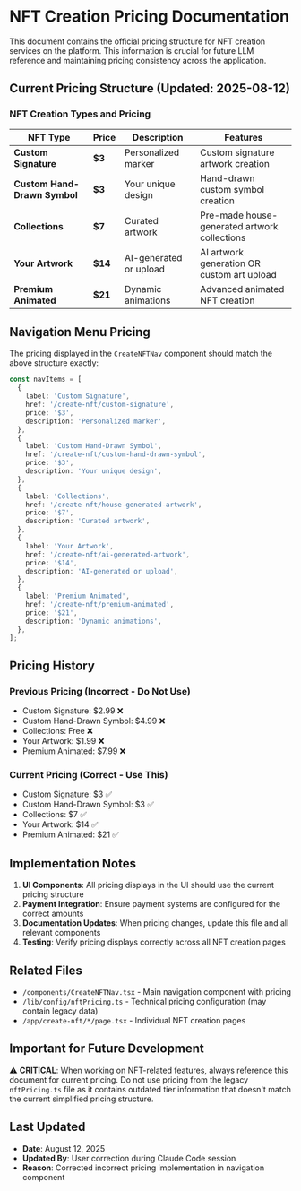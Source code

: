 # NFT Creation Pricing Documentation

This document contains the official pricing structure for NFT creation services on the platform. This information is crucial for future LLM reference and maintaining pricing consistency across the application.

## Current Pricing Structure (Updated: 2025-08-12)

### NFT Creation Types and Pricing

| NFT Type                     | Price   | Description            | Features                                     |
| ---------------------------- | ------- | ---------------------- | -------------------------------------------- |
| **Custom Signature**         | **$3**  | Personalized marker    | Custom signature artwork creation            |
| **Custom Hand-Drawn Symbol** | **$3**  | Your unique design     | Hand-drawn custom symbol creation            |
| **Collections**              | **$7**  | Curated artwork        | Pre-made house-generated artwork collections |
| **Your Artwork**             | **$14** | AI-generated or upload | AI artwork generation OR custom art upload   |
| **Premium Animated**         | **$21** | Dynamic animations     | Advanced animated NFT creation               |

## Navigation Menu Pricing

The pricing displayed in the `CreateNFTNav` component should match the above structure exactly:

```typescript
const navItems = [
  {
    label: 'Custom Signature',
    href: '/create-nft/custom-signature',
    price: '$3',
    description: 'Personalized marker',
  },
  {
    label: 'Custom Hand-Drawn Symbol',
    href: '/create-nft/custom-hand-drawn-symbol',
    price: '$3',
    description: 'Your unique design',
  },
  {
    label: 'Collections',
    href: '/create-nft/house-generated-artwork',
    price: '$7',
    description: 'Curated artwork',
  },
  {
    label: 'Your Artwork',
    href: '/create-nft/ai-generated-artwork',
    price: '$14',
    description: 'AI-generated or upload',
  },
  {
    label: 'Premium Animated',
    href: '/create-nft/premium-animated',
    price: '$21',
    description: 'Dynamic animations',
  },
];
```

## Pricing History

### Previous Pricing (Incorrect - Do Not Use)

- Custom Signature: $2.99 ❌
- Custom Hand-Drawn Symbol: $4.99 ❌
- Collections: Free ❌
- Your Artwork: $1.99 ❌
- Premium Animated: $7.99 ❌

### Current Pricing (Correct - Use This)

- Custom Signature: $3 ✅
- Custom Hand-Drawn Symbol: $3 ✅
- Collections: $7 ✅
- Your Artwork: $14 ✅
- Premium Animated: $21 ✅

## Implementation Notes

1. **UI Components**: All pricing displays in the UI should use the current pricing structure
2. **Payment Integration**: Ensure payment systems are configured for the correct amounts
3. **Documentation Updates**: When pricing changes, update this file and all relevant components
4. **Testing**: Verify pricing displays correctly across all NFT creation pages

## Related Files

- `/components/CreateNFTNav.tsx` - Main navigation component with pricing
- `/lib/config/nftPricing.ts` - Technical pricing configuration (may contain legacy data)
- `/app/create-nft/*/page.tsx` - Individual NFT creation pages

## Important for Future Development

⚠️ **CRITICAL**: When working on NFT-related features, always reference this document for current pricing. Do not use pricing from the legacy `nftPricing.ts` file as it contains outdated tier information that doesn't match the current simplified pricing structure.

## Last Updated

- **Date**: August 12, 2025
- **Updated By**: User correction during Claude Code session
- **Reason**: Corrected incorrect pricing implementation in navigation component
